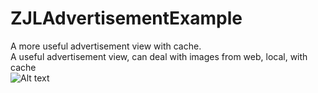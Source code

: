 # ZJLAdvertisementExample
A more useful advertisement view with cache.  
A useful advertisement view, can deal with images from web, local, with cache  
![Alt text](/adertise.gif?raw=true "screen shot") 
